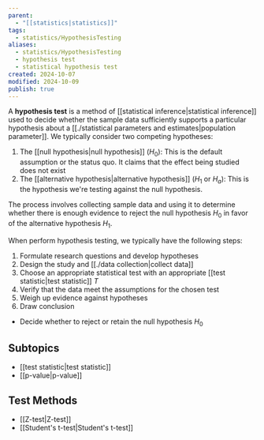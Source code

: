 ```yaml
---
parent:
  - "[[statistics|statistics]]"
tags:
  - statistics/HypothesisTesting
aliases:
  - statistics/HypothesisTesting
  - hypothesis test
  - statistical hypothesis test
created: 2024-10-07
modified: 2024-10-09
publish: true
---
```

A **hypothesis test** is a method of [[statistical inference|statistical inference]] used to decide whether the sample data sufficiently supports a particular hypothesis about a [[./statistical parameters and estimates|population parameter]]. We typically consider two competing hypotheses:

1. The [[null hypothesis|null hypothesis]] ($H_0$): This is the default assumption or the status quo. It claims that the effect being studied does not exist
2. The [[alternative hypothesis|alternative hypothesis]] ($H_1$ or $H_a$): This is the hypothesis we're testing against the null hypothesis.

The process involves collecting sample data and using it to determine whether there is enough evidence to reject the null hypothesis $H_0$ in favor of the alternative hypothesis $H_1$.

When perform hypothesis testing, we typically have the following steps:
1. Formulate research questions and develop hypotheses
2. Design the study and [[./data collection|collect data]]
3. Choose an appropriate statistical test with an appropriate [[test statistic|test statistic]] $T$
4. Verify that the data meet the assumptions for the chosen test
5. Weigh up evidence against hypotheses
6. Draw conclusion
  - Decide whether to reject or retain the null hypothesis $H_0$

## Subtopics
- [[test statistic|test statistic]]
- [[p-value|p-value]]

## Test Methods
- [[Z-test|Z-test]]
- [[Student's t-test|Student's t-test]]